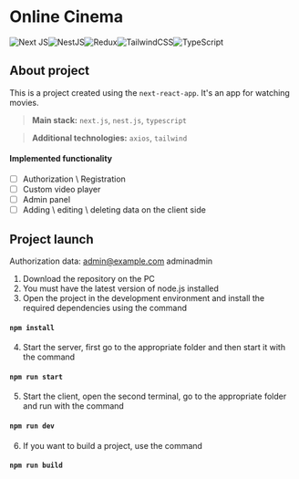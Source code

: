 # Online Cinema

![Next JS](https://img.shields.io/badge/Next-black?style=for-the-badge&logo=next.js&logoColor=white)![NestJS](https://img.shields.io/badge/nestjs-%23E0234E.svg?style=for-the-badge&logo=nestjs&logoColor=white)![Redux](https://img.shields.io/badge/redux-%23593d88.svg?style=for-the-badge&logo=redux&logoColor=white)![TailwindCSS](https://img.shields.io/badge/tailwindcss-%2338B2AC.svg?style=for-the-badge&logo=tailwind-css&logoColor=white)![TypeScript](https://img.shields.io/badge/typescript-%23007ACC.svg?style=for-the-badge&logo=typescript&logoColor=white)

## About project

This is a project created using the `next-react-app`. It's an app for watching movies.

> **Main stack:** `next.js`, `nest.js`, `typescript`

> **Additional technologies:** `axios`, `tailwind`

#### Implemented functionality

- [ ] Authorization \ Registration
- [ ] Custom video player
- [ ] Admin panel
- [ ] Adding \ editing \ deleting data on the client side

## Project launch

Authorization data: admin@example.com adminadmin

1. Download the repository on the PC
2. You must have the latest version of node.js installed
3. Open the project in the development environment and install the required dependencies using the command

#### `npm install`

4. Start the server, first go to the appropriate folder and then start it with the command

#### `npm run start`

5. Start the client, open the second terminal, go to the appropriate folder and run with the command

#### `npm run dev`

6. If you want to build a project, use the command

#### `npm run build`

